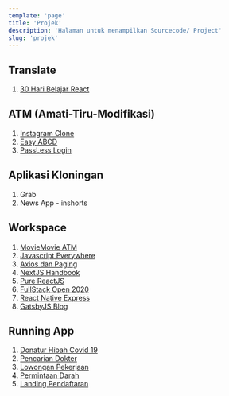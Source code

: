 ```yaml
---
template: 'page'
title: 'Projek'
description: 'Halaman untuk menampilkan Sourcecode/ Project'
slug: 'projek'
---
```


## Translate

1. [30 Hari Belajar React](https://github.com/topidesta/30hari) 

## ATM (Amati-Tiru-Modifikasi)

1. [Instagram Clone](https://github.com/amati-tiru-modifikasi/instaclone)
2. [Easy ABCD](https://github.com/amati-tiru-modifikasi/easy-abc)
3. [PassLess Login](https://github.com/amati-tiru-modifikasi/passlessreact)

## Aplikasi Kloningan

1. Grab
2. News App - inshorts

## Workspace

1. [MovieMovie ATM](https://github.com/topidesta/moviemovie)
2. [Javascript Everywhere](https://github.com/topidesta/javascript-everywhere)
3. [Axios dan Paging](https://github.com/topidesta/searching-with-react)
4. [NextJS Handbook](https://github.com/topidesta/nextjs-handbook)
5. [Pure ReactJS](https://github.com/topidesta/purereact)
6. [FullStack Open 2020](https://github.com/topidesta/example-submission-repository)
7. [React Native Express](https://github.com/topidesta/ReactNativeExpress)
8. [GatsbyJS Blog](https://github.com/topidesta/gatsbyjs)

## Running App

1. [Donatur Hibah Covid 19](https://hibahcovid19.netlify.app/)
2. [Pencarian Dokter](https://dokter.netlify.app/)
3. [Lowongan Pekerjaan](https://lowonganpekerjaan.netlify.app/)
4. [Permintaan Darah](https://bankdarah.netlify.app/)
5. [Landing Pendaftaran](https://landingpendaftaran.netlify.app/)